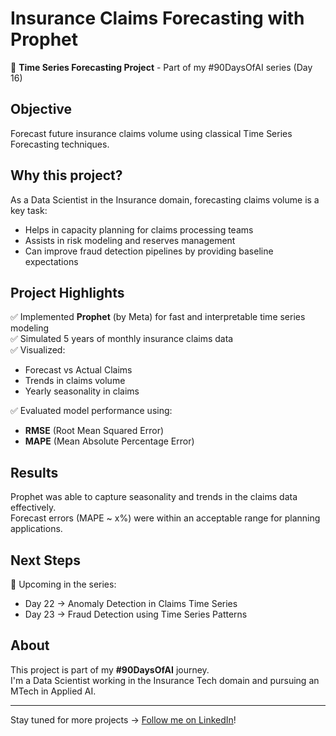 # Insurance Claims Forecasting with Prophet

🔮 **Time Series Forecasting Project** - Part of my #90DaysOfAI series (Day 16)

## Objective

Forecast future insurance claims volume using classical Time Series Forecasting techniques.

## Why this project?

As a Data Scientist in the Insurance domain, forecasting claims volume is a key task:
- Helps in capacity planning for claims processing teams
- Assists in risk modeling and reserves management
- Can improve fraud detection pipelines by providing baseline expectations

## Project Highlights

✅ Implemented **Prophet** (by Meta) for fast and interpretable time series modeling  
✅ Simulated 5 years of monthly insurance claims data  
✅ Visualized:
- Forecast vs Actual Claims
- Trends in claims volume
- Yearly seasonality in claims

✅ Evaluated model performance using:
- **RMSE** (Root Mean Squared Error)
- **MAPE** (Mean Absolute Percentage Error)

## Results

Prophet was able to capture seasonality and trends in the claims data effectively.  
Forecast errors (MAPE ~ x%) were within an acceptable range for planning applications.

## Next Steps

📅 Upcoming in the series:
- Day 22 → Anomaly Detection in Claims Time Series  
- Day 23 → Fraud Detection using Time Series Patterns  

## About

This project is part of my **#90DaysOfAI** journey.  
I'm a Data Scientist working in the Insurance Tech domain and pursuing an MTech in Applied AI.

---

Stay tuned for more projects → [Follow me on LinkedIn](https://www.linkedin.com/in/storytellingengineer)!

